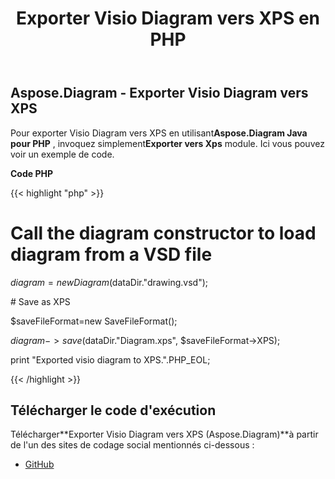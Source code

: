 ﻿---
title: Exporter Visio Diagram vers XPS en PHP
type: docs
weight: 80
url: /fr/java/export-visio-diagram-to-xps-in-php/
---
## **Aspose.Diagram - Exporter Visio Diagram vers XPS**
 Pour exporter Visio Diagram vers XPS en utilisant**Aspose.Diagram Java pour PHP** , invoquez simplement**Exporter vers Xps** module. Ici vous pouvez voir un exemple de code.

**Code PHP**

{{< highlight "php" >}}

 # Call the diagram constructor to load diagram from a VSD file

$diagram = new Diagram($dataDir."drawing.vsd");

\# Save as XPS

$saveFileFormat=new SaveFileFormat();

$diagram->save($dataDir."Diagram.xps", $saveFileFormat->XPS);

print "Exported visio diagram to XPS.".PHP_EOL;

{{< /highlight >}}
## **Télécharger le code d'exécution**
 Télécharger**Exporter Visio Diagram vers XPS (Aspose.Diagram)**à partir de l'un des sites de codage social mentionnés ci-dessous :

- [GitHub](https://github.com/asposediagram/Aspose.Diagram-for-Java/blob/master/Plugins/Aspose_Diagram_Java_for_PHP/src/aspose/diagram/LoadingSavingandConverting/ExportToXps.php)
